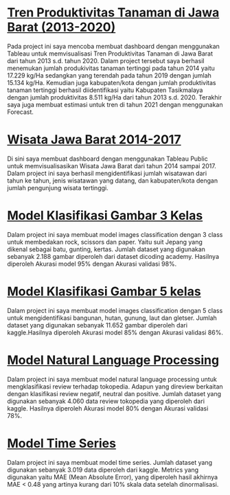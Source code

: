 # <a href="https://public.tableau.com/views/TrenProduktivitasTanamandiJawaBarat2013-2020/Dashboard1?:language=en-US&:display_count=n&:origin=viz_share_link">Tren Produktivitas Tanaman di Jawa Barat (2013-2020)</a>

Pada project ini saya mencoba membuat dashboard dengan menggunakan Tableau untuk memvisualisasi Tren Produktivitas Tanaman di Jawa Barat dari tahun 2013 s.d. tahun 2020. Dalam project tersebut saya berhasil menemukan jumlah produkivitas tanaman tertinggi pada tahun 2014 yaitu 17.229 kg/Ha sedangkan yang terendah pada tahun 2019 dengan jumlah 15.134 kg/Ha. Kemudian juga kabupaten/kota dengan jumlah produktivitas tanaman tertinggi berhasil diidentifikasi yaitu Kabupaten Tasikmalaya dengan jumlah produktivitas 8.511 kg/Ha dari tahun 2013 s.d. 2020. Terakhir saya juga membuat estimasi untuk tren di tahun 2021 dengan menggunakan Forecast.

# <a href="https://public.tableau.com/views/WisataJawaBarat2014-2017/WisataJawaBarat2014-2017?:language=en-GB&:display_count=n&:origin=viz_share_link">Wisata Jawa Barat 2014-2017</a>

Di sini saya membuat dashboard dengan menggunakan Tableau Public untuk memvisualisasikan Wisata Jawa Barat dari tahun 2014 sampai 2017. Dalam project ini saya berhasil mengidentifikasi jumlah wisatawan dari tahun ke tahun, jenis wisatawan yang datang, dan kabupaten/kota dengan jumlah pengunjung wisata tertinggi.

# <a href="https://github.com/tominh/portfolio/blob/main/image_classification_3_class_machine_learning.ipynb">Model Klasifikasi Gambar 3 Kelas</a>

Dalam project ini saya membuat model images classification dengan 3 class untuk membedakan rock, scissors dan paper. Yaitu suit Jepang yang dikenal sebagai batu, gunting, kertas. Jumlah dataset yang digunakan sebanyak 2.188 gambar diperoleh dari dataset dicoding academy. Hasilnya diperoleh Akurasi model 95% dengan Akurasi validasi 98%.

# <a href="https://github.com/tominh/portfolio/blob/main/image_classification_5_class_machine_learning.ipynb">Model Klasifikasi Gambar 5 kelas </a>

Dalam project ini saya membuat model images classification dengan 5 class untuk mengidentifikasi bangunan, hutan, gunung, laut dan gletser. Jumlah dataset yang digunakan sebanyak 11.652 gambar diperoleh dari kaggle.Hasilnya diperoleh Akurasi model 85% dengan Akurasi validasi 86%.

# <a href="https://github.com/tominh/portfolio/blob/main/natural_language_processing_machine_learning.ipynb">Model Natural Language Processing</a>

Dalam project ini saya membuat model natural language processing untuk mengklasifikasi review terhadap tokopedia. Adapun yang direview berkaitan dengan klasifikasi review negatif, neutral dan positive. Jumlah dataset yang digunakan sebanyak 4.060 data review tokopedia yang diperoleh dari kaggle. Hasilnya diperoleh Akurasi model 80% dengan Akurasi validasi 78%.

# <a href="https://github.com/tominh/portfolio/blob/main/time_series_machine_learning.ipynb">Model Time Series</a>

Dalam project ini saya membuat model time series. Jumlah dataset yang digunakan sebanyak 3.019 data diperoleh dari kaggle. Metrics yang digunakan yaitu MAE (Mean Absolute Error), yang diperoleh hasil akhirnya MAE < 0.48 yang artinya kurang dari 10% skala data setelah dinormalisasi.
